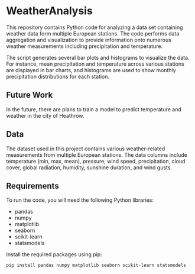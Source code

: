 # WeatherAnalysis

This repository contains Python code for analyzing a data set containing weather data form multiple European stations. The code performs data aggregation and visualization to provide information onto numerous weather measurements including precipitation and temperature.

The script generates several bar plots and histograms to visualize the data. For instance, mean precipitation and temperature across various stations are displayed in bar charts, and histograms are used to show monthly precipitation distributions for each station.

## Future Work
In the future, there are plans to train a model to predict temperature and weather in the city of Heathrow.

## Data
The dataset used in this project contains various weather-related measurements from multiple European stations. The data columns include temperature (min, max, mean), pressure, wind speed, precipitation, cloud cover, global radiation, humidity, sunshine duration, and wind gusts.

## Requirements

To run the code, you will need the following Python libraries:
- pandas
- numpy
- matplotlib
- seaborn
- scikit-learn
- statsmodels

Install the required packages using pip:
```bash
pip install pandas numpy matplotlib seaborn scikit-learn statsmodels
```

